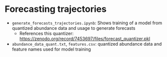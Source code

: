 # Forecasting trajectories

- `generate_forecasts_trajectories.ipynb`: Shows training of a model from quantized abundance data and usage to generate forecasts
  - References this quantizer: https://zenodo.org/record/7453697/files/forecast_quantizer.pkl
- `abundance_data_quant.txt`, `features.csv`: quantized abundance data and feature names used for model training